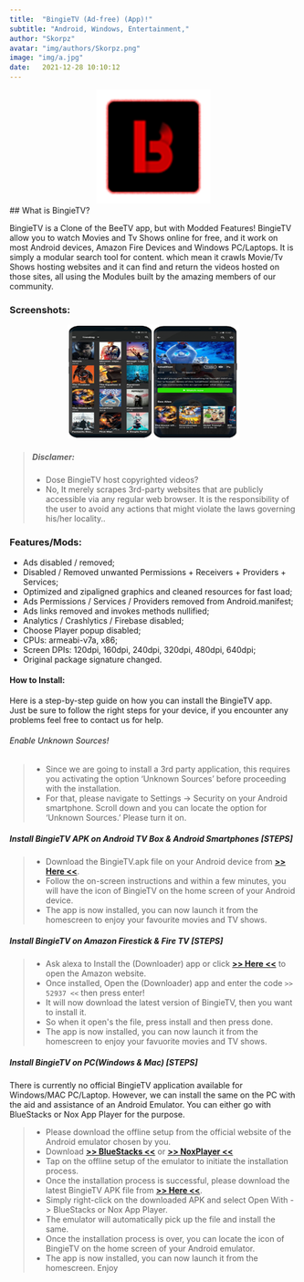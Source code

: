 ```yaml
---
title:  "BingieTV (Ad-free) (App)!"
subtitle: "Android, Windows, Entertainment,"
author: "Skorpz"
avatar: "img/authors/Skorpz.png"
image: "img/a.jpg"
date:   2021-12-28 10:10:12
---
```


<div style="text-align: center"><img src="img/post/bingie/ic_launcher.png" width="200" height="200" /></div>
## What is BingieTV?
<p>BingieTV is a Clone of the BeeTV app, but with Modded Features! BingieTV allow you to watch Movies and Tv Shows online for free, and it work on most Android devices, Amazon Fire Devices and Windows PC/Laptops. It is simply a modular search tool for content. which mean it crawls Movie/Tv Shows hosting websites and it can find and return the videos hosted on those sites, all using the Modules built by the amazing members of our community.</p>

### Screenshots:
<div style="text-align: center"><img src="img/post/bingie/Layout-1.png" width="300" height="200" /></div>

> ##### Disclamer:
> - Dose BingieTV host copyrighted videos? 
> - No, It merely scrapes 3rd-party websites that are publicly accessible via any regular web browser. It is the responsibility of the user to avoid any actions that might violate the laws governing his/her locality..

### Features/Mods:
- Ads disabled / removed;
- Disabled / Removed unwanted Permissions + Receivers + Providers + Services;
- Optimized and zipaligned graphics and cleaned resources for fast load;
- Ads Permissions / Services / Providers removed from Android.manifest;
- Ads links removed and invokes methods nullified;
- Analytics / Crashlytics / Firebase disabled;
- Choose Player popup disabled;
- CPUs: armeabi-v7a, x86;
- Screen DPIs: 120dpi, 160dpi, 240dpi, 320dpi, 480dpi, 640dpi;
- Original package signature changed.

#### How to Install:
<p>Here is a step-by-step guide on how you can install the BingieTV app.
<br>
Just be sure to follow the right steps for your device, if you encounter any problems feel free to contact us for help.
</p>

###### Enable Unknown Sources!
> - Since we are going to install a 3rd party application, this requires you activating the option ‘Unknown Sources’ before proceeding with the installation.
> - For that, please navigate to Settings -> Security on your Android smartphone. Scroll down and you can locate the option for ‘Unknown Sources.’ Please turn it on.

##### Install BingieTV APK on Android TV Box & Android Smartphones [STEPS]
> - Download the BingieTV.apk file on your Android device from [**>> Here <<**](https://github.com/TeamSkorpz/teamskorpz.github.io/releases/download/Bingie/BingieTV.apk).
> - Follow the on-screen instructions and within a few minutes, you will have the icon of BingieTV on the home screen of your Android device.
> - The app is now installed, you can now launch it from the homescreen to enjoy your favourite movies and TV shows.

##### Install BingieTV on Amazon Firestick & Fire TV [STEPS]
> - Ask alexa to Install the (Downloader) app or click [**>> Here <<**](https://amzn.to/3oIIJhM) to open the Amazon website.
> - Once installed, Open the (Downloader) app and enter the code `>> 52937 <<` then press enter!
> - It will now download the latest version of BingieTV, then you want to install it.
> - So when it open's the file, press install and then press done.
> - The app is now installed, you can now launch it from the homescreen to enjoy your favuorite movies and TV shows.

##### Install BingieTV on PC(Windows & Mac) [STEPS]
There is currently no official BingieTV application available for Windows/MAC PC/Laptop. However, we can install the same on the PC with the aid and assistance of an Android Emulator.
You can either go with BlueStacks or Nox App Player for the purpose.

> - Please download the offline setup from the official website of the Android emulator chosen by you.
> - Download [**>> BlueStacks <<**](https://www.bluestacks.com/) or [**>> NoxPlayer <<**](https://www.bignox.com/)
> - Tap on the offline setup of the emulator to initiate the installation process.
> - Once the installation process is successful, please download the latest BingieTV APK file from [**>> Here <<**](https://github.com/TeamSkorpz/teamskorpz.github.io/releases/download/Bingie/BingieTV.apk).
> - Simply right-click on the downloaded APK and select Open With -> BlueStacks or Nox App Player.
> - The emulator will automatically pick up the file and install the same.
> - Once the installation process is over, you can locate the icon of BingieTV on the home screen of your Android emulator.
> - The app is now installed, you can now launch it from the homescreen. Enjoy